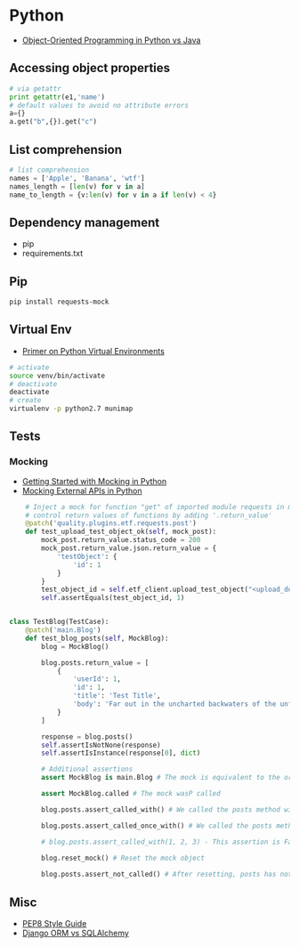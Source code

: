 # Python

* [Object-Oriented Programming in Python vs Java](https://realpython.com/oop-in-python-vs-java/#inheritance-and-polymorphism)

## Accessing object properties

```python
# via getattr
print getattr(e1,'name')
# default values to avoid no attribute errors
a={}
a.get("b",{}).get("c")
```


## List comprehension

```python
# list comprehension
names = ['Apple', 'Banana', 'wtf']
names_length = [len(v) for v in a]
name_to_length = {v:len(v) for v in a if len(v) < 4}
```

## Dependency management

* pip
* requirements.txt

## Pip

```bash
pip install requests-mock
```

## Virtual Env

* [Primer on Python Virtual Environments](https://realpython.com/python-virtual-environments-a-primer/)

```bash
# activate
source venv/bin/activate
# deactivate
deactivate
# create
virtualenv -p python2.7 munimap
```

## Tests

### Mocking

* [Getting Started with Mocking in Python](https://semaphoreci.com/community/tutorials/getting-started-with-mocking-in-python)
* [Mocking External APIs in Python](https://realpython.com/testing-third-party-apis-with-mocks/)

```python
    # Inject a mock for function "get" of imported module requests in module 'quality.plugins.etf'
    # control return values of functions by adding '.return_value'
    @patch('quality.plugins.etf.requests.post')
    def test_upload_test_object_ok(self, mock_post):
        mock_post.return_value.status_code = 200
        mock_post.return_value.json.return_value = {
            'testObject': {
                'id': 1
            }
        }
        test_object_id = self.etf_client.upload_test_object("<upload_document/>")
        self.assertEquals(test_object_id, 1)


class TestBlog(TestCase):
    @patch('main.Blog')
    def test_blog_posts(self, MockBlog):
        blog = MockBlog()

        blog.posts.return_value = [
            {
                'userId': 1,
                'id': 1,
                'title': 'Test Title',
                'body': 'Far out in the uncharted backwaters of the unfashionable  end  of the  western  spiral  arm  of  the Galaxy\ lies a small unregarded yellow sun.'
            }
        ]

        response = blog.posts()
        self.assertIsNotNone(response)
        self.assertIsInstance(response[0], dict)

        # Additional assertions
        assert MockBlog is main.Blog # The mock is equivalent to the original

        assert MockBlog.called # The mock wasP called

        blog.posts.assert_called_with() # We called the posts method with no arguments

        blog.posts.assert_called_once_with() # We called the posts method once with no arguments

        # blog.posts.assert_called_with(1, 2, 3) - This assertion is False and will fail since we called blog.posts with no arguments

        blog.reset_mock() # Reset the mock object
        
        blog.posts.assert_not_called() # After resetting, posts has not been called.
```

## Misc

* [PEP8 Style Guide](https://www.python.org/dev/peps/pep-0008/)
* [Django ORM vs SQLAlchemy](https://dzone.com/articles/django-vs-sqlalchemy-which-python-orm-is-better)
